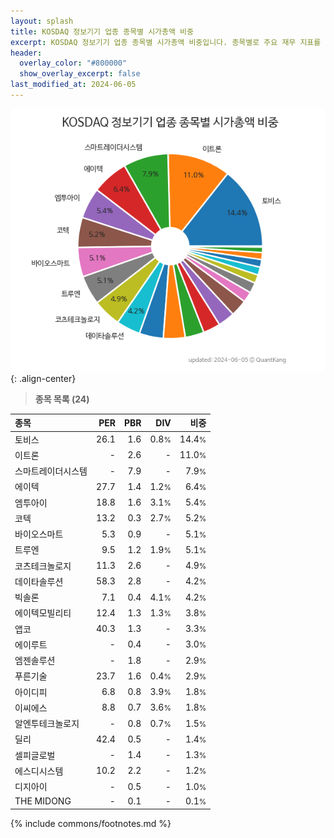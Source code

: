 ```yaml
---
layout: splash
title: KOSDAQ 정보기기 업종 종목별 시가총액 비중
excerpt: KOSDAQ 정보기기 업종 종목별 시가총액 비중입니다. 종목별로 주요 재무 지표를 함께 표시합니다.
header:
  overlay_color: "#800000"
  show_overlay_excerpt: false
last_modified_at: 2024-06-05
---
```



![KOSDAQ 정보기기 업종 종목별 시가총액 비중](/stats/sector/images/kosdaq_업종_정보기기_종목.png){: .align-center}


> **종목 목록 (24)**<a id="list"></a>

| **종목** | **PER** | **PBR** | **DIV** | **비중** |
| :------- | ------: | ------: | ------: | -------: |
| 토비스 | 26.1 | 1.6 | 0.8<small>%</small> | 14.4<small>%</small> |
| 이트론 | - | 2.6 | - | 11.0<small>%</small> |
| 스마트레이더시스템 | - | 7.9 | - | 7.9<small>%</small> |
| 에이텍 | 27.7 | 1.4 | 1.2<small>%</small> | 6.4<small>%</small> |
| 엠투아이 | 18.8 | 1.6 | 3.1<small>%</small> | 5.4<small>%</small> |
| 코텍 | 13.2 | 0.3 | 2.7<small>%</small> | 5.2<small>%</small> |
| 바이오스마트 | 5.3 | 0.9 | - | 5.1<small>%</small> |
| 트루엔 | 9.5 | 1.2 | 1.9<small>%</small> | 5.1<small>%</small> |
| 코츠테크놀로지 | 11.3 | 2.6 | - | 4.9<small>%</small> |
| 데이타솔루션 | 58.3 | 2.8 | - | 4.2<small>%</small> |
| 빅솔론 | 7.1 | 0.4 | 4.1<small>%</small> | 4.2<small>%</small> |
| 에이텍모빌리티 | 12.4 | 1.3 | 1.3<small>%</small> | 3.8<small>%</small> |
| 앱코 | 40.3 | 1.3 | - | 3.3<small>%</small> |
| 에이루트 | - | 0.4 | - | 3.0<small>%</small> |
| 엠젠솔루션 | - | 1.8 | - | 2.9<small>%</small> |
| 푸른기술 | 23.7 | 1.6 | 0.4<small>%</small> | 2.9<small>%</small> |
| 아이디피 | 6.8 | 0.8 | 3.9<small>%</small> | 1.8<small>%</small> |
| 이씨에스 | 8.8 | 0.7 | 3.6<small>%</small> | 1.8<small>%</small> |
| 알엔투테크놀로지 | - | 0.8 | 0.7<small>%</small> | 1.5<small>%</small> |
| 딜리 | 42.4 | 0.5 | - | 1.4<small>%</small> |
| 셀피글로벌 | - | 1.4 | - | 1.3<small>%</small> |
| 에스디시스템 | 10.2 | 2.2 | - | 1.2<small>%</small> |
| 디지아이 | - | 0.5 | - | 1.0<small>%</small> |
| THE MIDONG | - | 0.1 | - | 0.1<small>%</small> |

{% include commons/footnotes.md %}